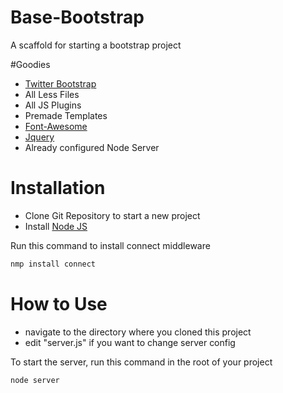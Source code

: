 Base-Bootstrap
==============

A scaffold for starting a bootstrap project

#Goodies
* [Twitter Bootstrap](http://twitter.github.com/bootstrap/)
* All Less Files
* All JS Plugins
* Premade Templates
* [Font-Awesome](http://fortawesome.github.com/Font-Awesome/)
* [Jquery](http://jquery.com/)
* Already configured Node Server

Installation
==============
* Clone Git Repository to start a new project
* Install [Node JS](http://nodejs.org)

Run this command to install connect middleware
```bash
nmp install connect
```

How to Use
==============

* navigate to the directory where you cloned this project
* edit "server.js" if you want to change server config

To start the server, run this command in the root of your project
```bash
node server
```